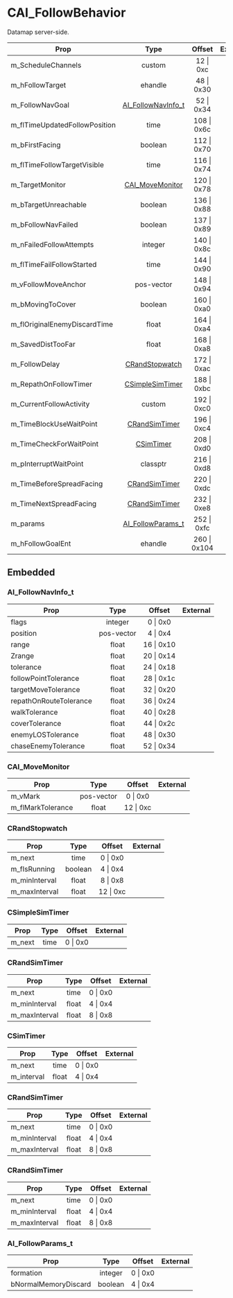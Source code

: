# CAI_FollowBehavior
Datamap server-side.

|Prop|Type|Offset|External|
|---|:-:|:-:|--:|
|m_ScheduleChannels|custom|12 \| 0xc||
|m_hFollowTarget|ehandle|48 \| 0x30||
|m_FollowNavGoal|[AI_FollowNavInfo_t](#AI_FollowNavInfo_t)|52 \| 0x34||
|m_flTimeUpdatedFollowPosition|time|108 \| 0x6c||
|m_bFirstFacing|boolean|112 \| 0x70||
|m_flTimeFollowTargetVisible|time|116 \| 0x74||
|m_TargetMonitor|[CAI_MoveMonitor](#CAI_MoveMonitor)|120 \| 0x78||
|m_bTargetUnreachable|boolean|136 \| 0x88||
|m_bFollowNavFailed|boolean|137 \| 0x89||
|m_nFailedFollowAttempts|integer|140 \| 0x8c||
|m_flTimeFailFollowStarted|time|144 \| 0x90||
|m_vFollowMoveAnchor|pos-vector|148 \| 0x94||
|m_bMovingToCover|boolean|160 \| 0xa0||
|m_flOriginalEnemyDiscardTime|float|164 \| 0xa4||
|m_SavedDistTooFar|float|168 \| 0xa8||
|m_FollowDelay|[CRandStopwatch](#CRandStopwatch)|172 \| 0xac||
|m_RepathOnFollowTimer|[CSimpleSimTimer](#CSimpleSimTimer)|188 \| 0xbc||
|m_CurrentFollowActivity|custom|192 \| 0xc0||
|m_TimeBlockUseWaitPoint|[CRandSimTimer](#CRandSimTimer)|196 \| 0xc4||
|m_TimeCheckForWaitPoint|[CSimTimer](#CSimTimer)|208 \| 0xd0||
|m_pInterruptWaitPoint|classptr|216 \| 0xd8||
|m_TimeBeforeSpreadFacing|[CRandSimTimer](#CRandSimTimer)|220 \| 0xdc||
|m_TimeNextSpreadFacing|[CRandSimTimer](#CRandSimTimer)|232 \| 0xe8||
|m_params|[AI_FollowParams_t](#AI_FollowParams_t)|252 \| 0xfc||
|m_hFollowGoalEnt|ehandle|260 \| 0x104||

## Embedded

### AI_FollowNavInfo_t

|Prop|Type|Offset|External|
|---|:-:|:-:|--:|
|flags|integer|0 \| 0x0|
|position|pos-vector|4 \| 0x4|
|range|float|16 \| 0x10|
|Zrange|float|20 \| 0x14|
|tolerance|float|24 \| 0x18|
|followPointTolerance|float|28 \| 0x1c|
|targetMoveTolerance|float|32 \| 0x20|
|repathOnRouteTolerance|float|36 \| 0x24|
|walkTolerance|float|40 \| 0x28|
|coverTolerance|float|44 \| 0x2c|
|enemyLOSTolerance|float|48 \| 0x30|
|chaseEnemyTolerance|float|52 \| 0x34|

### CAI_MoveMonitor

|Prop|Type|Offset|External|
|---|:-:|:-:|--:|
|m_vMark|pos-vector|0 \| 0x0|
|m_flMarkTolerance|float|12 \| 0xc|

### CRandStopwatch

|Prop|Type|Offset|External|
|---|:-:|:-:|--:|
|m_next|time|0 \| 0x0|
|m_fIsRunning|boolean|4 \| 0x4|
|m_minInterval|float|8 \| 0x8|
|m_maxInterval|float|12 \| 0xc|

### CSimpleSimTimer

|Prop|Type|Offset|External|
|---|:-:|:-:|--:|
|m_next|time|0 \| 0x0|

### CRandSimTimer

|Prop|Type|Offset|External|
|---|:-:|:-:|--:|
|m_next|time|0 \| 0x0|
|m_minInterval|float|4 \| 0x4|
|m_maxInterval|float|8 \| 0x8|

### CSimTimer

|Prop|Type|Offset|External|
|---|:-:|:-:|--:|
|m_next|time|0 \| 0x0|
|m_interval|float|4 \| 0x4|

### CRandSimTimer

|Prop|Type|Offset|External|
|---|:-:|:-:|--:|
|m_next|time|0 \| 0x0|
|m_minInterval|float|4 \| 0x4|
|m_maxInterval|float|8 \| 0x8|

### CRandSimTimer

|Prop|Type|Offset|External|
|---|:-:|:-:|--:|
|m_next|time|0 \| 0x0|
|m_minInterval|float|4 \| 0x4|
|m_maxInterval|float|8 \| 0x8|

### AI_FollowParams_t

|Prop|Type|Offset|External|
|---|:-:|:-:|--:|
|formation|integer|0 \| 0x0|
|bNormalMemoryDiscard|boolean|4 \| 0x4|
